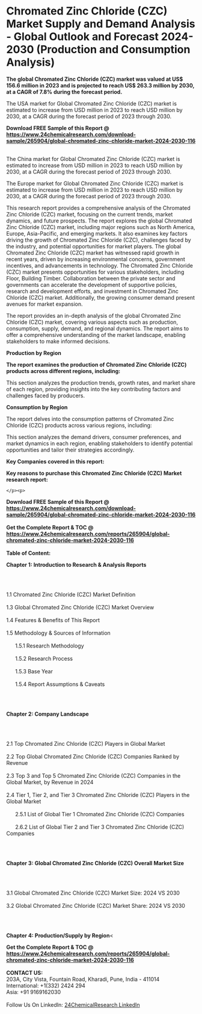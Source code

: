 <h1>Chromated Zinc Chloride (CZC) Market Supply and Demand Analysis - Global Outlook and Forecast 2024-2030 (Production and Consumption Analysis)</h1><p><strong>The global Chromated Zinc Chloride (CZC) market was valued at US$ 156.6 million in 2023 and is projected to reach US$ 263.3 million by 2030, at a CAGR of 7.8% during the forecast period.</strong></p><p>
</p><p>The USA market for Global Chromated Zinc Chloride (CZC) market is estimated to increase from USD million in 2023 to reach USD million by 2030, at a CAGR during the forecast period of 2023 through 2030.</p><div><b>Download FREE Sample of this Report @ 
            <a href="https://www.24chemicalresearch.com/download-sample/265904/global-chromated-zinc-chloride-market-2024-2030-116">
            https://www.24chemicalresearch.com/download-sample/265904/global-chromated-zinc-chloride-market-2024-2030-116</a></b></div><br><p>
</p><p>The China market for Global Chromated Zinc Chloride (CZC) market is estimated to increase from USD million in 2023 to reach USD million by 2030, at a CAGR during the forecast period of 2023 through 2030.</p><p>
</p><p>The Europe market for Global Chromated Zinc Chloride (CZC) market is estimated to increase from USD million in 2023 to reach USD million by 2030, at a CAGR during the forecast period of 2023 through 2030.</p><p>
</p><p>This research report provides a comprehensive analysis of the Chromated Zinc Chloride (CZC) market, focusing on the current trends, market dynamics, and future prospects. The report explores the global Chromated Zinc Chloride (CZC) market, including major regions such as North America, Europe, Asia-Pacific, and emerging markets. It also examines key factors driving the growth of Chromated Zinc Chloride (CZC), challenges faced by the industry, and potential opportunities for market players. The global Chromated Zinc Chloride (CZC) market has witnessed rapid growth in recent years, driven by increasing environmental concerns, government incentives, and advancements in technology. The Chromated Zinc Chloride (CZC) market presents opportunities for various stakeholders, including Floor, Building Timber. Collaboration between the private sector and governments can accelerate the development of supportive policies, research and development efforts, and investment in Chromated Zinc Chloride (CZC) market. Additionally, the growing consumer demand present avenues for market expansion.</p><p>
</p><p>The report provides an in-depth analysis of the global Chromated Zinc Chloride (CZC) market, covering various aspects such as production, consumption, supply, demand, and regional dynamics. The report aims to offer a comprehensive understanding of the market landscape, enabling stakeholders to make informed decisions.</p><p>
</p><p><strong>Production by Region</strong></p><p>
</p><p><strong>The report examines the production of Chromated Zinc Chloride (CZC) products across different regions, including:</strong></p><p>
</p><p>
</p><p>This section analyzes the production trends, growth rates, and market share of each region, providing insights into the key contributing factors and challenges faced by producers.</p><p>
</p><p><strong>Consumption by Region</strong></p><p>
</p><p>The report delves into the consumption patterns of Chromated Zinc Chloride (CZC) products across various regions, including:</p><p>
</p><p>
</p><p>This section analyzes the demand drivers, consumer preferences, and market dynamics in each region, enabling stakeholders to identify potential opportunities and tailor their strategies accordingly.</p><p>
<strong>Key Companies covered in this report:</strong></p><p>
</p><p>
</p><p>
</p><p><strong>Key reasons to purchase this Chromated Zinc Chloride (CZC) Market research report:</strong></p><p>

	</p><p>

</p><div><b>Download FREE Sample of this Report @ 
            <a href="https://www.24chemicalresearch.com/download-sample/265904/global-chromated-zinc-chloride-market-2024-2030-116">
            https://www.24chemicalresearch.com/download-sample/265904/global-chromated-zinc-chloride-market-2024-2030-116</a></b></div><br><div><b>Get the Complete Report & TOC @ 
            <a href="https://www.24chemicalresearch.com/reports/265904/global-chromated-zinc-chloride-market-2024-2030-116">
            https://www.24chemicalresearch.com/reports/265904/global-chromated-zinc-chloride-market-2024-2030-116</a></b></div><br>
            <b>Table of Content:</b><p><p><strong>Chapter 1: Introduction to Research &amp; Analysis Reports</strong></p><br />
<br />
<p>1.1 Chromated Zinc Chloride (CZC)  Market Definition<br /><br />
1.3 Global Chromated Zinc Chloride (CZC)  Market Overview<br /><br />
1.4 Features &amp; Benefits of This Report<br /><br />
1.5 Methodology &amp; Sources of Information<br /><br />
&nbsp;&nbsp;&nbsp;&nbsp;&nbsp; 1.5.1 Research Methodology<br /><br />
&nbsp;&nbsp;&nbsp;&nbsp;&nbsp; 1.5.2 Research Process<br /><br />
&nbsp;&nbsp;&nbsp;&nbsp;&nbsp; 1.5.3 Base Year<br /><br />
&nbsp;&nbsp;&nbsp;&nbsp;&nbsp; 1.5.4 Report Assumptions &amp; Caveats</p><br />
<br />
<p><strong>Chapter 2: Company Landscape</strong></p><br />
<br />
<p>2.1 Top Chromated Zinc Chloride (CZC)  Players in Global Market<br /><br />
2.2 Top Global Chromated Zinc Chloride (CZC)  Companies Ranked by Revenue<br /><br />
2.3 Top 3 and Top 5 Chromated Zinc Chloride (CZC)  Companies in the Global Market, by Revenue in 2024<br /><br />
2.4 Tier 1, Tier 2, and Tier 3 Chromated Zinc Chloride (CZC)  Players in the Global Market<br /><br />
&nbsp;&nbsp;&nbsp;&nbsp;&nbsp; 2.5.1 List of Global Tier 1 Chromated Zinc Chloride (CZC)  Companies<br /><br />
&nbsp;&nbsp;&nbsp;&nbsp;&nbsp; 2.6.2 List of Global Tier 2 and Tier 3 Chromated Zinc Chloride (CZC)  Companies</p><br />
<br />
<p><strong>Chapter 3: Global Chromated Zinc Chloride (CZC)  Overall Market Size</strong></p><br />
<br />
<p>3.1 Global Chromated Zinc Chloride (CZC)  Market Size: 2024 VS 2030<br /><br />
3.2 Global Chromated Zinc Chloride (CZC)  Market Share: 2024 VS 2030</p><br />
<br />
<p><strong>Chapter 4: Production/Supply by Region</strong><</p><div><b>Get the Complete Report & TOC @ 
            <a href="https://www.24chemicalresearch.com/reports/265904/global-chromated-zinc-chloride-market-2024-2030-116">
            https://www.24chemicalresearch.com/reports/265904/global-chromated-zinc-chloride-market-2024-2030-116</a></b></div><br><b>CONTACT US:</b><br>
            203A, City Vista, Fountain Road, Kharadi, Pune, India - 411014<br>
            International: +1(332) 2424 294<br>
            Asia: +91 9169162030 <br><br>
            Follow Us On LinkedIn: <a href="https://www.linkedin.com/company/24chemicalresearch/">24ChemicalResearch LinkedIn</a>